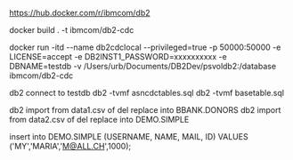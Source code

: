 https://hub.docker.com/r/ibmcom/db2


docker build . -t ibmcom/db2-cdc

docker run -itd --name db2cdclocal --privileged=true -p 50000:50000 -e LICENSE=accept -e DB2INST1_PASSWORD=xxxxxxxxxx -e DBNAME=testdb -v /Users/urb/Documents/DB2Dev/psvoldb2:/database ibmcom/db2-cdc



db2 connect to testdb
db2 -tvmf asncdctables.sql
db2 -tvmf basetable.sql 

db2 import from data1.csv of del replace into BBANK.DONORS
db2 import from data2.csv of del replace into DEMO.SIMPLE


insert into DEMO.SIMPLE (USERNAME, NAME, MAIL, ID)  VALUES ('MY','MARIA','M@ALL.CH',1000);